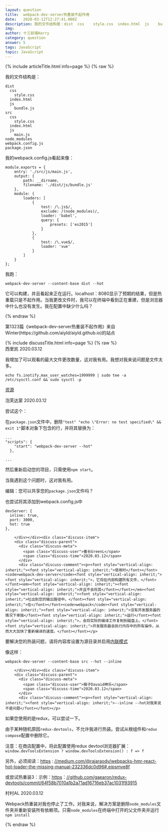 ```yaml
---
layout: question
title:  webpack-dev-server热重装不起作用
date:   2020-03-12T12:27:41.000Z
description: 我的文件结构是：dist  css    style.css  index.html  js    bundle.jssrc  css...
img: 
author: 十三前端Harry
category: question
answer: 5
tags: JavaScript
topic: JavaScript
---
```

<div class="article-root">
  <div class="article">
    {% include articleTitle.html info=page %}
    {% raw %}
    <div class="article-content"><p><font style="vertical-align: inherit;"><font style="vertical-align: inherit;">我的文件结构是：</font></font></p>

<pre><code>dist<font></font>
  css<font></font>
    style.css<font></font>
  index.html<font></font>
  js<font></font>
    bundle.js<font></font>
src<font></font>
  css<font></font>
    style.css<font></font>
  index.html<font></font>
  js<font></font>
    main.js<font></font>
node_modules<font></font>
webpack.config.js<font></font>
package.json<font></font>
</code></pre>

<p><font style="vertical-align: inherit;"><font style="vertical-align: inherit;">我的webpack.config.js看起来像：</font></font></p>

<pre><code>module.exports = {<font></font>
    entry: './src/js/main.js',<font></font>
    output: {<font></font>
        path: __dirname,<font></font>
        filename: './dist/js/bundle.js'<font></font>
    },<font></font>
    module: {<font></font>
        loaders: [<font></font>
            {<font></font>
                test: /\.js$/,<font></font>
                exclude: /(node_modules)/,<font></font>
                loader: 'babel',<font></font>
                query: {<font></font>
                    presets: ['es2015']<font></font>
                }<font></font>
            },<font></font>
            {<font></font>
                test: /\.vue$/,<font></font>
                loader: 'vue'<font></font>
            }<font></font>
        ]<font></font>
    }<font></font>
};<font></font>
</code></pre>

<p><font style="vertical-align: inherit;"><font style="vertical-align: inherit;">我跑：</font></font></p>

<pre><code>webpack-dev-server --content-base dist --hot
</code></pre>

<p><font style="vertical-align: inherit;"><font style="vertical-align: inherit;">它可以构建，并且看起来正在运行。</font><font style="vertical-align: inherit;">localhost：8080显示了预期的结果，但是热重载只是不起作用。</font><font style="vertical-align: inherit;">当我更改文件时，我可以在终端中看到正在重建，但是浏览器中什么也没有发生。</font><font style="vertical-align: inherit;">我在配置中缺少什么吗？</font></font></p></div>
    {% endraw %}
  </div>
  <p class="winter_mark">第1323篇《webpack-dev-server热重装不起作用》来自Winter(https://github.com/aiyld/aiyld.github.io)的站点</p>
  <div class="discuss-wrapper">
    {% include discussTitle.html info=page %}
    {% raw %}
    <div class="discuss-item">
        <div class="discuss-parent">
          <div class="discuss-meta">
            <span class="discuss-user">西里凯</span>
            <span class="discuss-time">2020.03.12</span>
          </div>
          <div class="discuss-comment"><p><font style="vertical-align: inherit;"><font style="vertical-align: inherit;">我增加了可以观看的最大文件更改数量，这对我有用。</font><font style="vertical-align: inherit;">我想对我来说问题是文件太多。</font></font></p>

<pre><code>echo fs.inotify.max_user_watches=1999999 | sudo tee -a /etc/sysctl.conf &amp;&amp; sudo sysctl -p
</code></pre>

<p><a href="https://unix.stackexchange.com/questions/444998/how-to-set-and-understand-fs-notify-max-user-watches"><font style="vertical-align: inherit;"><font style="vertical-align: inherit;">资源</font></font></a></p></div>
        </div></div><div class="discuss-item">
        <div class="discuss-parent">
          <div class="discuss-meta">
            <span class="discuss-user">泡芙达蒙</span>
            <span class="discuss-time">2020.03.12</span>
          </div>
          <div class="discuss-comment"><p><font style="vertical-align: inherit;"><font style="vertical-align: inherit;">尝试这个：</font></font></p>

<p><font style="vertical-align: inherit;"><font style="vertical-align: inherit;">在</font></font><code>package.json</code><font style="vertical-align: inherit;"><font style="vertical-align: inherit;">文件中，删除</font></font><code>"test" "echo \"Error: no test specified\" &amp;&amp; exit 1"</code><font style="vertical-align: inherit;"><font style="vertical-align: inherit;">脚本对象下</font><font style="vertical-align: inherit;">包含的行</font><font style="vertical-align: inherit;">，并将其替换为：</font></font></p>

<pre><code>...<font></font>
"scripts": {<font></font>
    "start": "webpack-dev-server --hot"<font></font>
  },<font></font>
<font></font>
...<font></font>
</code></pre>

<p><font style="vertical-align: inherit;"><font style="vertical-align: inherit;">然后重新启动您的项目，只需使用</font></font><code>npm start</code><font style="vertical-align: inherit;"><font style="vertical-align: inherit;">。</font></font></p>

<p><font style="vertical-align: inherit;"><font style="vertical-align: inherit;">当我遇到这个问题时，这对我有用。 </font></font></p>

<p><font style="vertical-align: inherit;"><font style="vertical-align: inherit;">编辑：您可以共享您的</font></font><code>package.json</code><font style="vertical-align: inherit;"><font style="vertical-align: inherit;">文件吗？</font></font></p>

<p><font style="vertical-align: inherit;"><font style="vertical-align: inherit;">也尝试将其添加到webpack.config.js中</font></font></p>

<pre><code>devServer: {<font></font>
  inline: true,<font></font>
  port: 3000,<font></font>
  hot: true<font></font>
},<font></font>
</code></pre></div>
        </div></div><div class="discuss-item">
        <div class="discuss-parent">
          <div class="discuss-meta">
            <span class="discuss-user">番长GreenL</span>
            <span class="discuss-time">2020.03.12</span>
          </div>
          <div class="discuss-comment"><p><font style="vertical-align: inherit;"><font style="vertical-align: inherit;">使用时</font></font><code>webpack-dev-server</code><font style="vertical-align: inherit;"><font style="vertical-align: inherit;">，它将在内部构建所有文件，</font></font><em><font style="vertical-align: inherit;"><font style="vertical-align: inherit;">并且不会将其</font></font></em><font style="vertical-align: inherit;"><font style="vertical-align: inherit;">吐出到您的输出路径中。</font><font style="vertical-align: inherit;">在</font></font><code>webpack</code><font style="vertical-align: inherit;"><font style="vertical-align: inherit;">没有开发服务器的情况下单独</font><font style="vertical-align: inherit;">运行</font><font style="vertical-align: inherit;">，会将实际的编译工作复制到磁盘上。</font><font style="vertical-align: inherit;">开发服务器会执行内存中的所有操作，从而大大加快了重新编译的速度。</font></font></p>

<p><font style="vertical-align: inherit;"><font style="vertical-align: inherit;">要解决您的热装问题，请将内容库设置为源目录并启用</font></font><a href="https://webpack.js.org/configuration/dev-server/#devserverinline" rel="nofollow noreferrer"><font style="vertical-align: inherit;"><font style="vertical-align: inherit;">内联模式</font></font></a></p>

<p><font style="vertical-align: inherit;"><font style="vertical-align: inherit;">像这样：</font></font></p>

<pre><code>webpack-dev-server --content-base src --hot --inline
</code></pre></div>
        </div></div><div class="discuss-item">
        <div class="discuss-parent">
          <div class="discuss-meta">
            <span class="discuss-user">猴子Davaid神乐</span>
            <span class="discuss-time">2020.03.12</span>
          </div>
          <div class="discuss-comment"><p><font style="vertical-align: inherit;"><font style="vertical-align: inherit;">--inline --hot对我来说不是问题</font></font></p>

<p><font style="vertical-align: inherit;"><font style="vertical-align: inherit;">如果您使用的是redux，可以尝试一下。</font></font></p>

<p><font style="vertical-align: inherit;"><font style="vertical-align: inherit;">由于某种随机原因</font></font><code>redux-devtools</code><font style="vertical-align: inherit;"><font style="vertical-align: inherit;">，不允许我进行热装。</font><font style="vertical-align: inherit;">尝试从根组件和</font></font><code>redux compose</code><font style="vertical-align: inherit;"><font style="vertical-align: inherit;">配置中</font><font style="vertical-align: inherit;">删除它</font><font style="vertical-align: inherit;">。</font></font></p>

<p><font style="vertical-align: inherit;"><font style="vertical-align: inherit;">注意：在商店配置中，将此配置使用redux devtool浏览器扩展： </font></font><code>window.devToolsExtension ? window.devToolsExtension() : f =&gt; f</code></p>

<p><font style="vertical-align: inherit;"><font style="vertical-align: inherit;">另外，必须阅读：</font><a href="https://medium.com/@rajaraodv/webpacks-hmr-react-hot-loader-the-missing-manual-232336dc0d96#.ejpsmve8f" rel="nofollow noreferrer"><font style="vertical-align: inherit;">https</font></a><font style="vertical-align: inherit;"> : </font></font><a href="https://medium.com/@rajaraodv/webpacks-hmr-react-hot-loader-the-missing-manual-232336dc0d96#.ejpsmve8f" rel="nofollow noreferrer"><font style="vertical-align: inherit;"><font style="vertical-align: inherit;">//medium.com/@rajaraodv/webpacks-hmr-react-hot-loader-the-missing-manual-232336dc0d96#.ejpsmve8f</font></font></a></p>

<p><font style="vertical-align: inherit;"><font style="vertical-align: inherit;">或尝试热重装3：示例：</font><a href="https://github.com/gaearon/redux-devtools/commit/64f58b7010a1b2a71ad16716eb37ac1031f93915" rel="nofollow noreferrer"><font style="vertical-align: inherit;">https</font></a><font style="vertical-align: inherit;">：</font></font><a href="https://github.com/gaearon/redux-devtools/commit/64f58b7010a1b2a71ad16716eb37ac1031f93915" rel="nofollow noreferrer"><font style="vertical-align: inherit;"><font style="vertical-align: inherit;">//github.com/gaearon/redux-devtools/commit/64f58b7010a1b2a71ad16716eb37ac1031f93915</font></font></a></p></div>
        </div></div><div class="discuss-item">
        <div class="discuss-parent">
          <div class="discuss-meta">
            <span class="discuss-user">村村AL</span>
            <span class="discuss-time">2020.03.12</span>
          </div>
          <div class="discuss-comment"><p><font style="vertical-align: inherit;"><font style="vertical-align: inherit;">Webpack热重装对我也停止了工作。</font><font style="vertical-align: inherit;">对我来说，解决方案是删除</font></font><code>node_modules</code><font style="vertical-align: inherit;"><font style="vertical-align: inherit;">文件夹并重新安装所有依赖项。</font><font style="vertical-align: inherit;">只需</font></font><code>node_modules</code><font style="vertical-align: inherit;"><font style="vertical-align: inherit;">在终端中</font><font style="vertical-align: inherit;">打开的父文件夹</font><font style="vertical-align: inherit;">并运行</font></font><code>npm install</code></p></div>
        </div></div>
    {% endraw %}
  </div>
<div>
